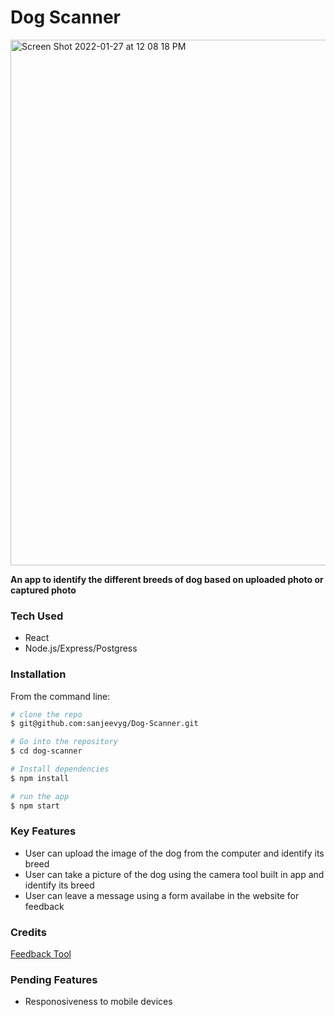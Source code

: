 # Dog Scanner
<img width="841" alt="Screen Shot 2022-01-27 at 12 08 18 PM" src="https://user-images.githubusercontent.com/63537688/151409574-8c22e985-64a3-478f-be2a-9dd9aa5f506f.png">

**An app to identify the different breeds of dog based on uploaded photo or captured photo**


### Tech Used
- React
- Node.js/Express/Postgress

### Installation 
From the command line: 
```bash 
# clone the repo
$ git@github.com:sanjeevyg/Dog-Scanner.git

# Go into the repository
$ cd dog-scanner 

# Install dependencies
$ npm install

# run the app
$ npm start
```
### Key Features
- User can upload the image of the dog from the computer and identify its breed
- User can take a picture of the dog using the camera tool built in app and identify its breed
- User can leave a message using a form availabe in the website for feedback

### Credits
  [Feedback Tool](https://www.emailjs.com/)
  

### Pending Features
- Responosiveness to mobile devices
